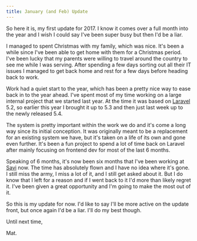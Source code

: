 ```yaml
---
title: January (and Feb) Update
---
```


So here it is, my first update for 2017. I know it comes over a full month into the year and I wish I could say I've been super busy but then I'd be a liar.

I managed to spent Christmas with my family, which was nice. It's been a while since I've been able to get home with them for a Christmas period. I've been lucky that my parents were willing to travel around the country to see me while I was serving. After spending a few days sorting out all their IT issues I managed to get back home and rest for a few days before heading back to work.

Work had a quiet start to the year, which has been a pretty nice way to ease back in to the year ahead. I've spent most of my time working on a large internal project that we started last year. At the time it was based on [Laravel](https://laravel.com) 5.2, so earlier this year I brought it up to 5.3 and then just last week up to the newly released 5.4.

The system is pretty important within the work we do and it's come a long way since its initial conception. It was originally meant to be a replacement for an existing system we have, but it's taken on a life of its own and gone even further. It's been a fun project to spend a lot of time back on Laravel after mainly focusing on frontend dev for most of the last 6 months.

Speaking of 6 months, it's now been six months that I've been working at [Savi](http://www.savi.com.au) now. The time has absolutely flown and I have no idea where it's gone. I still miss the army, I miss a lot of it, and I still get asked about it. But I do know that I left for a reason and if I went back to it I'd more than likely regret it. I've been given a great opportunity and I'm going to make the most out of it.

So this is my update for now. I'd like to say I'll be more active on the update front, but once again I'd be a liar. I'll do my best though.

Until next time,

Mat.
